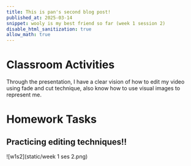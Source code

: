 ```yaml
---
title: This is pan's second blog post!
published_at: 2025-03-14
snippet: wooly is my best friend so far (week 1 session 2)
disable_html_sanitization: true
allow_math: true
---
```


# Classroom Activities
Through the presentation, I have a clear vision of how to edit my video using fade and cut technique, also know how to use visual images to represent me.

# Homework Tasks

## Practicing editing techniques!!

![w1s2](static/week 1 ses 2.png)